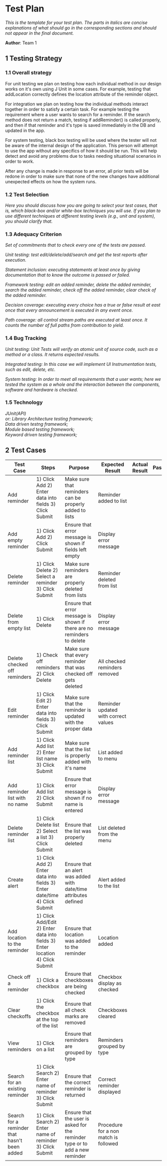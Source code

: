 # Test Plan

*This is the template for your test plan. The parts in italics are concise explanations of what should go in the corresponding sections and should not appear in the final document.*

**Author**: Team 1

## 1 Testing Strategy

### 1.1 Overall strategy

For unit testing we plan on testing how each individual method in our design works on it's own using J Unit in some cases. For example, testing that addLocation correctly defines the location attribute of the reminder object.

For integration we plan on testing how the individual methods interact together in order to satisfy a certain task. For example testing the requirement where a user wants to search for a reminder. If the search method does not return a match, testing if addReminder() is called properly, and then if that reminder and it's type is saved immediately in the DB and updated in the app.
  
For system testing, black box testing will be used where the tester will not be aware of the internal design of the application. This person will attempt to use the app without any specifics of how it should be run. This will help detect and avoid any problems due to tasks needing situational scenarios in order to work.
  
After any change is made in response to an error, all prior tests will be redone in order to make sure that none of the new changes have additional unexpected effects on how the system runs.

### 1.2 Test Selection

*Here you should discuss how you are going to select your test cases, that is, which black-box and/or white-box techniques you will use. If you plan to use different techniques at different testing levels (e.g., unit and system), you should clarify that.*

### 1.3 Adequacy Criterion

*Set of commitments that to check every one of the tests are passed.* 

*Unit testing: test edit/delete/add/search and get the test reports after execution.*  

*Statement inclusion: executing statements at least once by giving documentation that to know the outcome is passed or failed.*  

*Framework testing: edit an added reminder, delete the added reminder, search the added reminder, check off the added reminder, clear check of the added reminder.*   

*Decision coverage: executing every choice has a true or false result at east once that every announcement is executed in any event once.*  

*Path coverage: all control stream paths are executed at least once. It counts the number of full paths from contribution to yield.*

### 1.4 Bug Tracking

*Unit testing: Unit Tests will verify an atomic unit of source code, such as a method or a class. It returns expected results.*   

*Integrated testing: In this case we will implement UI Instrumentation tests, such as edit, delete, etc.*  

*System testing: In order to meet all requirements that a user wants; here we tested the system as a whole and the interaction between the components, software and hardware is checked.*

### 1.5 Technology

*JUnit(API)  
or: Library Architecture testing framework;  
Data driven testng framework;  
Module based testing framework;  
Keyword driven testing framework;*

## 2 Test Cases

| Test Case                                    | Steps                                                                         | Purpose                                                                      | Expected Result                       | Actual Result | Pass/Fail |
|----------------------------------------------|-------------------------------------------------------------------------------|------------------------------------------------------------------------------|---------------------------------------|---------------|-----------|
| Add reminder                                 | 1) Click Add 2) Enter data into fields  3) Click Submit                       | Make sure that reminders can be  properly added to lists                     | Reminder added to list                |               |           |
| Add empty reminder                           | 1) Click Add 2) Click Submit                                                  | Ensure that error message is shown if fields left empty                      | Display error message                 |               |           |
| Delete reminder                              | 1) Click Delete 2) Select a reminder 3) Click Submit                          | Make sure reminders are properly deleted from lists                          | Reminder deleted from list            |               |           |
| Delete from empty list                       | 1) Click Delete                                                               | Ensure that error message is shown if there are no reminders to delete       | Display error message                 |               |           |
| Delete checked off reminders                 | 1) Check off reminders 2) Click Delete                                        | Make sure that every reminder that was checked off gets deleted              | All checked reminders removed         |               |           |
| Edit reminder                                | 1) Click Edit 2) Enter data into fields 3) Click Submit                       | Make sure that the reminder is updated with the proper data                  | Reminder updated with correct values  |               |           |
| Add reminder list                            | 1) Click Add list 2) Enter list name 3) Click Submit                          | Make sure that the list is properly added with it's name                     | List added to menu                    |               |           |
| Add reminder list with no name               | 1) Click Add list 2) Click Submit                                             | Ensure that error message is shown if no name is entered                     | Display error message                 |               |           |
| Delete reminder list                         | 1) Click Delete list 2) Select a list 3) Click Submit                         | Ensure that the list was properly deleted                                    | List deleted from the menu            |               |           |
| Create alert                                 | 1) Click Add 2) Enter data into fields 3) Enter date/time 4) Click Submit     | Ensure that an alert was added with date/time attributes defined             | Alert added to the list               |               |           |
| Add location to the reminder                 | 1) Click Add/Edit 2) Enter data into fields 3) Enter location 4) Click Submit | Ensure that location was added to the reminder                               | Location added                        |               |           |
| Check off a reminder                         | 1) Click a checkbox                                                           | Ensure that checkboxes are being checked                                     | Checkbox display as checked           |               |           |
| Clear checkoffs                              | 1) Click the checkbox at the top of the list                                  | Ensure that all check marks are removed                                      | Checkboxes cleared                    |               |           |
| View reminders                               | 1) Click on a list                                                            | Ensure that reminders are grouped by type                                    | Reminders grouped by type             |               |           |
| Search for an existing reminder              | 1) Click Search 2) Enter name of reminder 3) Click Submit                     | Ensure that the correct reminder is returned                                 | Correct reminder displayed            |               |           |
| Search for a reminder that hasn't been added | 1) Click Search 2) Enter name of reminder 3) Click Submit                     | Ensure that the user is asked for the reminder type or to add a new reminder | Procedure for a non match is followed |               |           |
